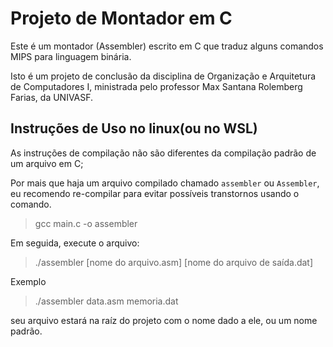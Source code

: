 # Projeto de Montador em C
Este é um montador (Assembler) escrito em C que traduz alguns comandos MIPS para linguagem binária.

Isto é um projeto de conclusão da disciplina de Organização e Arquitetura de Computadores I, ministrada pelo professor Max Santana Rolemberg Farias, da UNIVASF.

## Instruções de Uso no linux(ou no WSL)
As instruções de compilação não são diferentes da compilação padrão de um arquivo em C;

Por mais que haja um arquivo compilado chamado ``assembler`` ou ``Assembler``, eu recomendo re-compilar para evitar possíveis transtornos usando o comando.

>gcc main.c -o assembler

Em seguida, execute o arquivo:

>./assembler [nome do arquivo.asm] [nome do arquivo de saída.dat]

Exemplo
>./assembler data.asm memoria.dat

seu arquivo estará na raíz do projeto com o nome dado a ele, ou um nome padrão.
